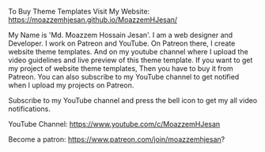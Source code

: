 To Buy Theme Templates Visit My Website:
https://moazzemhjesan.github.io/MoazzemHJesan/

My Name is 'Md. Moazzem Hossain Jesan'. I am a web designer and Developer. I work on Patreon and YouTube. On Patreon there, I create website theme templates. And on my youtube channel where I upload the video guidelines and live preview of this theme template. If you want to get my project of website theme templates, Then you have to buy it from Patreon. You can also subscribe to my YouTube channel to get notified when I upload my projects on Patreon.

Subscribe to my YouTube channel and press the bell icon to get my all video notifications.

YouTube Channel:
https://www.youtube.com/c/MoazzemHJesan

Become a patron:
https://www.patreon.com/join/moazzemhjesan?
